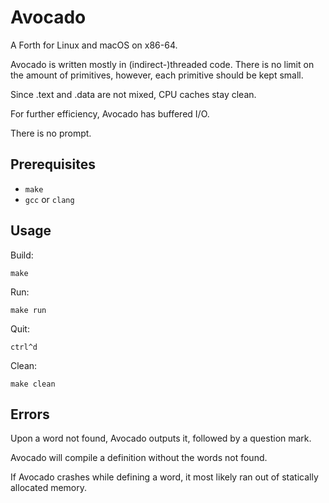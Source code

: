 # Avocado

A Forth for Linux and macOS on x86-64.

Avocado is written mostly in (indirect-)threaded code. There is no limit on the amount of primitives, however, each primitive should be kept small.

Since .text and .data are not mixed, CPU caches stay clean.

For further efficiency, Avocado has buffered I/O.

There is no prompt.

## Prerequisites

* `make`
* `gcc` or `clang`

## Usage

Build:

	make

Run:

	make run

Quit:

	ctrl^d

Clean:

	make clean

## Errors

Upon a word not found, Avocado outputs it, followed by a question mark.

Avocado will compile a definition without the words not found.

If Avocado crashes while defining a word, it most likely ran out of statically allocated memory.
